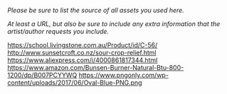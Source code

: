 *Please be sure to list the source of all assets you used here.*

*At least a URL, but also be sure to include any extra information that the artist/author requests you include.*


https://school.livingstone.com.au/Product/id/C-56/
http://www.sunsetcroft.co.nz/sour-crop-relief.html
https://www.aliexpress.com/i/4000861817344.html
https://www.amazon.com/Bunsen-Burner-Natural-Btu-800-1200/dp/B007PCYYWQ
https://www.pngonly.com/wp-content/uploads/2017/06/Oval-Blue-PNG.png
